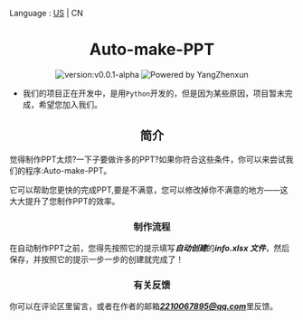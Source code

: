 Language : [US](./README.md) | CN
<h1 align="center">Auto-make-PPT</h1>

<div align="center">
<img src = "https://img.shields.io/badge/version-v0.0.1--alpha-%3Fstyle%3Dflat--square%26logo%3Dappveyor" alt = "version:v0.0.1-alpha"/>
<img src = "https://img.shields.io/badge/Powered%20by-YangZhenxun-%3Fstyle%3Dflat--square%26logo%3Dappveyor" alt = "Powered by YangZhenxun"/>
<br/>
</div>

* 我们的项目正在开发中，是用<code>Python</code>开发的，但是因为某些原因，项目暂未完成，希望您加入我们。
<h2 align="center">简介</h2>
觉得制作PPT太烦?一下子要做许多的PPT?如果你符合这些条件，你可以来尝试我们的程序:Auto-make-PPT。

它可以帮助您更快的完成PPT,要是不满意，您可以修改掉你不满意的地方——这大大提升了您制作PPT的效率。
<h3 align="center">制作流程</h3>

在自动制作PPT之前，您得先按照它的提示填写***自动创建***的***info.xlsx 文件***，然后保存，并按照它的提示一步一步的创建就完成了！

<h3 align="center">有关反馈</h3>

你可以在评论区里留言，或者在作者的邮箱***2210067895@qq.com***里反馈。
